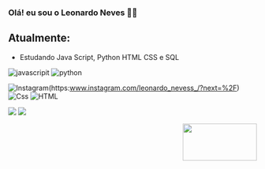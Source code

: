 ### Olá! eu sou o Leonardo Neves ✌🏼
## Atualmente:
- Estudando Java Script, Python HTML CSS e SQL



![javascripit](https://img.shields.io/badge/JavaScript-F7DF1E?style=for-the-badge&logo=javascript&logoColor=black)
![python](https://img.shields.io/badge/Python-14354C?style=for-the-badge&logo=python&logoColor=white)

![Instagram](https://img.shields.io/badge/Instagram-E4405F?style=for-the-badge&logo=instagram&logoColor=white)(https:www.instagram.com/leonardo_nevess_/?next=%2F)
![Css](https://img.shields.io/badge/CSS-239120?&style=for-the-badge&logo=css3&logoColor=white)
![HTML](https://img.shields.io/badge/HTML5-E34F26?style=for-the-badge&logo=html5&logoColor=white)   



<a href="https:www.instagram.com/leonardo_nevess" target="_blank"><img src="https://img.shields.io/badge/-Instagram-%23E4405F?style=for-the-badge&logo=instagram&logoColor=white" target="_blank"></a> 
<a href="https://www.linkedin.com/in/luan-neves-55222a217" target="_blank"><img src="https://img.shields.io/badge/-LinkedIn-%230077B5?style=for-the-badge&logo=linkedin&logoColor=white" target="_blank"></a> 


  <img align="right"  height="75" width="150" src="https://media.tenor.com/6Ja4z2BN2-gAAAAi/baby-yoda.gif">
